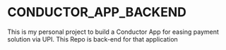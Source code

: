 # CONDUCTOR_APP_BACKEND
This is my personal project to build a Conductor App for easing payment solution via UPI. This Repo is back-end for that application
